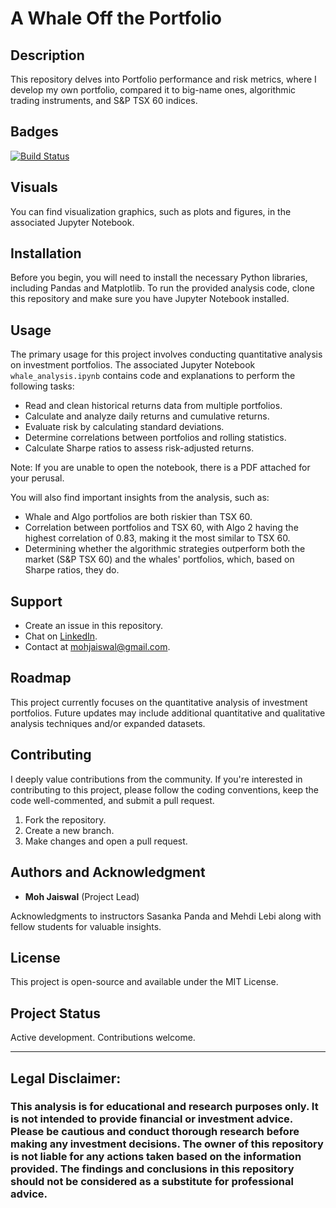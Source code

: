 # A Whale Off the Portfolio

## Description

This repository delves into Portfolio performance and risk metrics, where I develop my own portfolio, compared it to big-name ones, algorithmic trading instruments, and S&P TSX 60 indices.

## Badges

[![Build Status](https://img.shields.io/badge/Build-Passing-brightgreen)](https://github.com/mohjaiswal/AWhaleOffPortfolio)

## Visuals
You can find visualization graphics, such as plots and figures, in the associated Jupyter Notebook.

## Installation

Before you begin, you will need to install the necessary Python libraries, including Pandas and Matplotlib. To run the provided analysis code, clone this repository and make sure you have Jupyter Notebook installed.

## Usage

The primary usage for this project involves conducting quantitative analysis on investment portfolios. The associated Jupyter Notebook `whale_analysis.ipynb` contains code and explanations to perform the following tasks:
- Read and clean historical returns data from multiple portfolios.
- Calculate and analyze daily returns and cumulative returns.
- Evaluate risk by calculating standard deviations.
- Determine correlations between portfolios and rolling statistics.
- Calculate Sharpe ratios to assess risk-adjusted returns.

Note: If you are unable to open the notebook, there is a PDF attached for your perusal. 

You will also find important insights from the analysis, such as:
- Whale and Algo portfolios are both riskier than TSX 60.
- Correlation between portfolios and TSX 60, with Algo 2 having the highest correlation of 0.83, making it the most similar to TSX 60.
- Determining whether the algorithmic strategies outperform both the market (S&P TSX 60) and the whales' portfolios, which, based on Sharpe ratios, they do.

## Support

- Create an issue in this repository.
- Chat on [LinkedIn](https://www.linkedin.com/in/mohjaiswal).
- Contact at mohjaiswal@gmail.com.
  
## Roadmap

This project currently focuses on the quantitative analysis of investment portfolios. Future updates may include additional quantitative and qualitative analysis techniques and/or expanded datasets.

## Contributing

I deeply value contributions from the community. If you're interested in contributing to this project, please follow the coding conventions, keep the code well-commented, and submit a pull request.

1. Fork the repository.
2. Create a new branch.
3. Make changes and open a pull request.

## Authors and Acknowledgment

- **Moh Jaiswal** (Project Lead)

Acknowledgments to instructors Sasanka Panda and Mehdi Lebi along with fellow students for valuable insights.

## License

This project is open-source and available under the MIT License.

## Project Status

Active development. Contributions welcome.

---
## Legal Disclaimer: 

### This analysis is for educational and research purposes only. It is not intended to provide financial or investment advice. Please be cautious and conduct thorough research before making any investment decisions. The owner of this repository is not liable for any actions taken based on the information provided. The findings and conclusions in this repository should not be considered as a substitute for professional advice.
